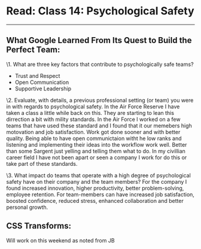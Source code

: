 # Read: Class 14: Psychological Safety

---

## What Google Learned From Its Quest to Build the Perfect Team:

\1. What are three key factors that contribute to psychologically safe teams?
- Trust and Respect
- Open Communication
- Supportive Leadership

\2. Evaluate, with details, a previous professional setting (or team) you were in with regards to psychological safety.
In the Air Force Reserve I have taken a class a little while back on this. They are starting to lean this dirrection a bit with mility standards. In the Air Force I worked on a few teams that have used these standard and I found that it our memebers high motovation and job satisfaction. Work got done sooner and with better quality. Being able to have open communictaion witht he low ranks and listening and implementing their ideas into the workflow work well. Better than some Sargent just yelling and telling them what to do. In my civillian career field I have not been apart or seen a company I work for do this or take part of these standards.   

\3. What impact do teams that operate with a high degree of psychological safety have on their company and the team members?
For the company I found increased innovation, higher productivity, better problem-solving, employee retention. For team-members can have increased job satisfaction, boosted confidence, reduced stress, enhanced collaboration and better personal growth.
###

## CSS Transforms:

Will work on this weekend as noted from JB